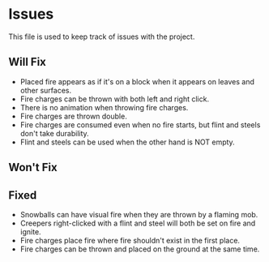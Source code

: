 # Issues

This file is used to keep track of issues with the project.

## Will Fix

- Placed fire appears as if it's on a block when it appears on leaves and other surfaces.
- Fire charges can be thrown with both left and right click.
- There is no animation when throwing fire charges.
- Fire charges are thrown double.
- Fire charges are consumed even when no fire starts, but flint and steels don't take durability.
- Flint and steels can be used when the other hand is NOT empty.

## Won't Fix

## Fixed

- Snowballs can have visual fire when they are thrown by a flaming mob.
- Creepers right-clicked with a flint and steel will both be set on fire and ignite.
- Fire charges place fire where fire shouldn't exist in the first place.
- Fire charges can be thrown and placed on the ground at the same time.
